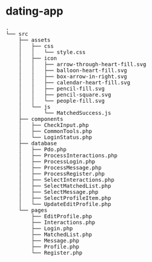 # dating-app

<pre>
.
└── src
    ├── assets
    │   ├── css
    │   │   └── style.css
    │   ├── icon
    │   │   ├── arrow-through-heart-fill.svg
    │   │   ├── balloon-heart-fill.svg
    │   │   ├── box-arrow-in-right.svg
    │   │   ├── calendar-heart-fill.svg
    │   │   ├── pencil-fill.svg
    │   │   ├── pencil-square.svg
    │   │   └── people-fill.svg
    │   └── js
    │       └── MatchedSuccess.js
    ├── components
    │   ├── CheckInput.php
    │   ├── CommonTools.php
    │   └── LoginStatus.php
    ├── database
    │   ├── Pdo.php
    │   ├── ProcessInteractions.php
    │   ├── ProcessLogin.php
    │   ├── ProcessMessage.php
    │   ├── ProcessRegister.php
    │   ├── SelectInteractions.php
    │   ├── SelectMatchedList.php
    │   ├── SelectMessage.php
    │   ├── SelectProfileItem.php
    │   └── UpdateEditProfile.php
    └── pages
        ├── EditProfile.php
        ├── Interactions.php
        ├── Login.php
        ├── MatchedList.php
        ├── Message.php
        ├── Profile.php
        └── Register.php
</pre>
